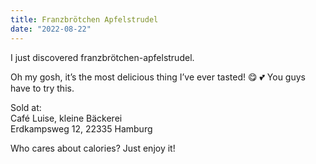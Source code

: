 ```yaml
---
title: Franzbrötchen Apfelstrudel
date: "2022-08-22"
---
```


I just discovered franzbrötchen-apfelstrudel. 

Oh my gosh, it’s the most delicious thing I’ve ever tasted! 😋 💕 You guys have to try this.

Sold at:</br>
Café Luise, kleine Bäckerei</br>
Erdkampsweg 12, 22335 Hamburg

Who cares about calories? Just enjoy it!  
